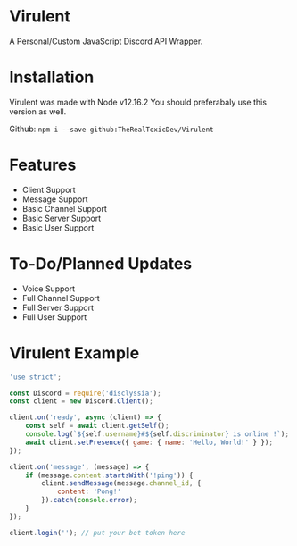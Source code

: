 # Virulent
A Personal/Custom JavaScript Discord API Wrapper.

# Installation
Virulent was made with Node v12.16.2 You should preferabaly use this version as well.

Github: ``npm i --save github:TheRealToxicDev/Virulent``

# Features
* Client Support
* Message Support
* Basic Channel Support
* Basic Server Support
* Basic User Support

# To-Do/Planned Updates
* Voice Support
* Full Channel Support
* Full Server Support
* Full User Support

# Virulent Example
```js
'use strict';

const Discord = require('disclyssia');
const client = new Discord.Client();

client.on('ready', async (client) => {
    const self = await client.getSelf();
    console.log(`${self.username}#${self.discriminator} is online !`);
    await client.setPresence({ game: { name: 'Hello, World!' } });
});

client.on('message', (message) => {
    if (message.content.startsWith('!ping')) {
        client.sendMessage(message.channel_id, {
            content: 'Pong!'
        }).catch(console.error);
    }
});

client.login(''); // put your bot token here
```
